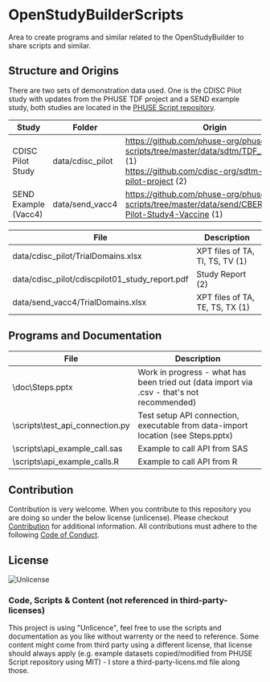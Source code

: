 # OpenStudyBuilderScripts

Area to create programs and similar related to the OpenStudyBuilder to share scripts and similar.

## Structure and Origins

There are two sets of demonstration data used. One is the CDISC Pilot study with updates from the PHUSE TDF project and a SEND example study, both studies are located in the [PHUSE Script repository](https://github.com/phuse-org/phuse-scripts).

Study | Folder | Origin
-- | -- | --
CDISC Pilot Study | data/cdisc_pilot | https://github.com/phuse-org/phuse-scripts/tree/master/data/sdtm/TDF_SDTM_v1.0 (1) <br/>https://github.com/cdisc-org/sdtm-adam-pilot-project (2)
SEND Example (Vacc4) | data/send_vacc4 | https://github.com/phuse-org/phuse-scripts/tree/master/data/send/CBER-POC-Pilot-Study4-Vaccine (1)

File | Description
-- | -- 
data/cdisc_pilot/TrialDomains.xlsx | XPT files of TA, TI, TS, TV (1)
data/cdisc_pilot/cdiscpilot01_study_report.pdf | Study Report (2)
data/send_vacc4/TrialDomains.xlsx | XPT files of TA, TE, TS, TX (1)

## Programs and Documentation

File | Description 
-- | --
\doc\Steps.pptx | Work in progress - what has been tried out (data import via .csv - that's not recommended)
\scripts\test_api_connection.py | Test setup API connection, executable from data-import location (see Steps.pptx)
\scripts\api_example_call.sas | Example to call API from SAS
\scripts\api_example_calls.R | Example to call API from R

## Contribution

Contribution is very welcome. When you contribute to this repository you are doing so under the below license (unlicense). Please checkout [Contribution](CONTRIBUTING.md) for additional information. All contributions must adhere to the following [Code of Conduct](CODE_OF_CONDUCT.md).

## License

![Unlicense](https://img.shields.io/badge/License-unlicense-blue.svg)

### Code, Scripts & Content (not referenced in third-party-licenses)

This project is using "Unlicence", feel free to use the scripts and documentation as you like without warrenty or the need to reference. Some content might come from third party using a different license, that license should always apply (e.g. example datasets copied/modified from PHUSE Script repository using MIT) - I store a third-party-licens.md file along those.
